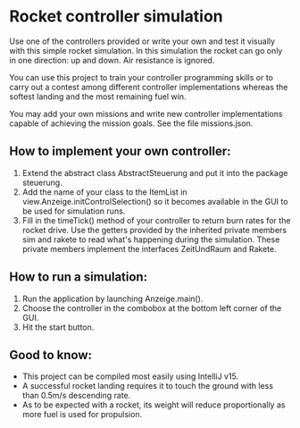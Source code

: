 # Rocket controller simulation

Use one of the controllers provided or write your own and test it visually with this simple rocket simulation.
In this simulation the rocket can go only in one direction: up and down. Air resistance is ignored.

You can use this project to train your controller programming skills or to carry out a contest among different
controller implementations whereas the softest landing and the most remaining fuel win.

You may add your own missions and write new controller implementations capable of achieving the mission goals.
See the file missions.json.

## How to implement your own controller:

1. Extend the abstract class AbstractSteuerung and put it into the package steuerung.
2. Add the name of your class to the ItemList in view.Anzeige.initControlSelection() so it becomes available
   in the GUI to be used for simulation runs.
3. Fill in the timeTick() method of your controller to return burn rates for the rocket drive. Use the getters
   provided by the inherited private members sim and rakete to read what's happening during the simulation.
   These private members implement the interfaces ZeitUndRaum and Rakete.
   
## How to run a simulation:

1. Run the application by launching Anzeige.main().
2. Choose the controller in the combobox at the bottom left corner of the GUI.
3. Hit the start button.

## Good to know:

- This project can be compiled most easily using IntelliJ v15.
- A successful rocket landing requires it to touch the ground with less than 0.5m/s descending rate.
- As to be expected with a rocket, its weight will reduce proportionally as more fuel is used for propulsion.
